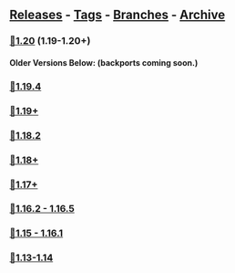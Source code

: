 ## [Releases](https://github.com/InfamousMusicify/Chains-Plus/releases/) - [Tags](https://github.com/InfamousMusicify/Chains-Plus/tags/) - [Branches](https://github.com/InfamousMusicify/Chains-Plus/branches) - [Archive](https://github.com/InfamousMusicify/Chains-Plus/releases/tag/Archive)       


### [🔗1.20](https://github.com/InfamousMusicify/Chains-Plus/releases/download/1.20/Chains+_.V3.0.2-1.20.zip) (1.19-1.20+)     

#### Older Versions Below:  (backports coming soon.)

### [🔗1.19.4](https://github.com/InfamousMusicify/Chains-Plus/releases/download/1.19.4/Chains+_.VO.2.0-1.19.4.zip)    
### [🔗1.19+](https://github.com/InfamousMusicify/Chains-Plus/releases/download/1.19/Chains+_.VO.2.0-1.19.zip)  

### [🔗1.18.2](https://github.com/InfamousMusicify/Chains-Plus/releases/download/Archive/Chains+_.V2.6.18.zip) 
### [🔗1.18+](https://github.com/InfamousMusicify/Chains-Plus/releases/download/Archive/Chains+_.V2.6.18.zip)
     
### [🔗1.17+](https://github.com/InfamousMusicify/Chains-Plus/releases/download/Archive/Chains+_.V2.3.17.zip)    

### [🔗1.16.2 - 1.16.5](https://github.com/InfamousMusicify/Chains-Plus/releases/download/Archive/Chains.V1.5.6.-.1.16.4.zip)   

### [🔗1.15 - 1.16.1](https://github.com/InfamousMusicify/Chains-Plus/releases/download/Archive/ChainsV1.4.4.zip)   

### [🔗1.13-1.14](https://github.com/InfamousMusicify/Chains-Plus/releases/download/Archive/ChainsV1.4.4.zip)


